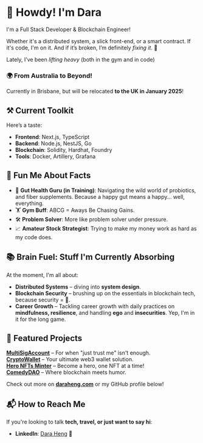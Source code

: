 # 👋 Howdy! I'm Dara

I'm a Full Stack Developer & Blockchain Engineer!

Whether it's a distributed system, a slick front-end, or a smart contract. If it's code, I'm on it. And if it’s broken, I’m definitely *fixing it*. 🔧

Lately, I’ve been *lifting heavy* (both in the gym and in code)

### 🌍 From Australia to Beyond!
Currently in Brisbane, but will be relocated **to the UK in January 2025**!

## ⚒️ Current Toolkit
Here’s a taste:

- **Frontend**: Next.js, TypeScript
- **Backend**: Node.js, NestJS, Go
- **Blockchain**: Solidity, Hardhat, Foundry
- **Tools**: Docker, Artillery, Grafana

## 🌟 Fun Me About Facts
- 🍏 **Gut Health Guru (in Training)**: Navigating the wild world of probiotics, and fiber supplements. Because a happy gut means a happy... well, everything.
- 🏋️ **Gym Buff**: ABCG = Aways Be Chasing Gains.
- 🛠️ **Problem Solver**: More like problem solver under pressure.
- 📈 **Amateur Stock Strategist**: Trying to make my money work as hard as my code does.

## 📚 Brain Fuel: Stuff I'm Currently Absorbing
At the moment, I'm all about:
- **Distributed Systems** – diving into **system design**.
- **Blockchain Security** – brushing up on the essentials in blockchain tech, because security = 💸.
- **Career Growth** – Tackling career growth with daily practices on **mindfulness, resilience**, and handling **ego** and **insecurities**. Yep, I'm in it for the long game.

## 🚀 Featured Projects
[**MultiSigAccount**](https://github.com/darah3ng/multi-sig-account) – For when "just trust me" isn't enough.  
[**CryptoWallet**](https://github.com/darah3ng/CryptoWallet) – Your ultimate web3 wallet solution.  
[**Hero NFTs Minter**](https://github.com/darah3ng/Hero-NFTs-Minter) – Become a hero, one NFT at a time!  
[**ComedyDAO**](https://github.com/darah3ng/ComedyDAO) – Where blockchain meets humor.

Check out more on [**daraheng.com**](https://daraheng.com) or my GitHub profile below!

## 📬 How to Reach Me
If you're looking to talk **tech, travel, or just want to say hi**:
- **LinkedIn**: [Dara Heng](https://www.linkedin.com/in/daraheng) 🔗
